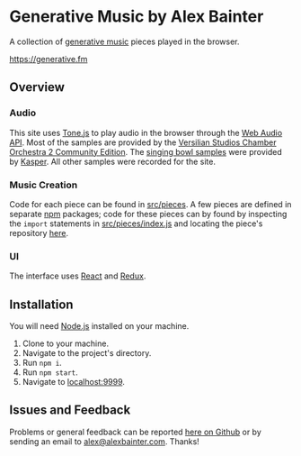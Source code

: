 # Generative Music by Alex Bainter

A collection of [generative music](https://medium.com/@metalex9/introduction-to-generative-music-91e00e4dba11) pieces played in the browser.

https://generative.fm

## Overview

### Audio

This site uses [Tone.js](https://tonejs.github.io/) to play audio in the browser through the [Web Audio API](https://developer.mozilla.org/en-US/docs/Web/API/Web_Audio_API). Most of the samples are provided by the [Versilian Studios Chamber Orchestra 2 Community Edition](https://vis.versilstudios.com/vsco-community.html). The [singing bowl samples](https://kasper.bandcamp.com/album/singing-bowls) were provided by [Kasper](https://kasper.bandcamp.com/). All other samples were recorded for the site.

### Music Creation

Code for each piece can be found in [src/pieces](src/pieces). A few pieces are defined in separate [npm](https://www.npmjs.com/) packages; code for these pieces can by found by inspecting the `import` statements in [src/pieces/index.js](src/pieces/index.js) and locating the piece's repository [here](https://github.com/generative-music?utf8=%E2%9C%93&q=piece&type=&language=).

### UI

The interface uses [React](https://reactjs.org/) and [Redux](https://redux.js.org/).

## Installation

You will need [Node.js](https://nodejs.org/en/) installed on your machine.

1. Clone to your machine.
2. Navigate to the project's directory.
3. Run `npm i`.
4. Run `npm start`.
5. Navigate to [localhost:9999](http://localhost:9999).

## Issues and Feedback

Problems or general feedback can be reported [here on Github](https://github.com/generative-music/site/issues) or by sending an email to alex@alexbainter.com. Thanks!
